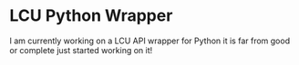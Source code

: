 # LCU Python Wrapper
I am currently working on a LCU API wrapper for Python it is far from good or complete just started working on it!
